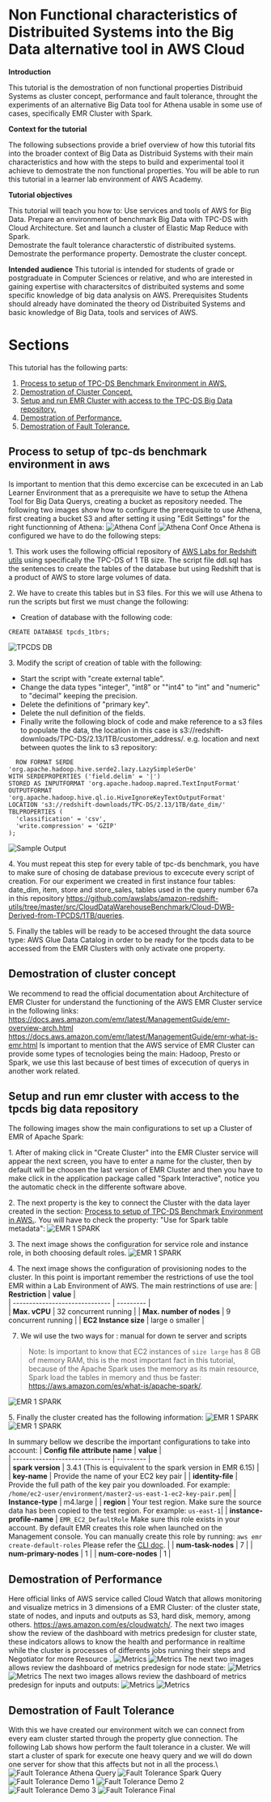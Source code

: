 # Non Functional characteristics of Distribuited Systems into the Big Data alternative tool in AWS Cloud

**Introduction**

This tutorial is the demostration of non functional properties Distribuid Systems as cluster concept, performance and fault tolerance, throught the experiments of an alternative Big Data tool for Athena usable in some use of cases, specifically EMR Cluster with Spark.

**Context for the tutorial**

The following subsections provide a brief overview of how this tutorial fits into the broader context of Big Data as Distribuid Systems with their main characteristics and how with the steps to build and experimental tool it achieve to demostrate the non functional properties.
You will be able to run this tutorial in a learner lab environment of AWS Academy.

**Tutorial objectives**

This tutorial will teach you how to:
Use services and tools of AWS for Big Data.
Prepare an environment of benchmark Big Data with TPC-DS with Cloud Architecture.
Set and launch a cluster of Elastic Map Reduce with Spark.  
Demostrate the fault tolerance characterstic of distribuited systems.
Demostrate the performance property.
Demostrate the cluster concept.

**Intended audience**
This tutorial is intended for students of grade or postgraduate in Computer Sciences or relative, and who are interested in gaining expertise with charactersitcs of distribuited systems and some specific knowledge of big data analysis on AWS.
Prerequisites
Students should already have dominated the theory od Distribuited Systems and basic knowledge of Big Data, tools and services of AWS.
# Sections
This tutorial has the following parts:
1. [Process to setup of TPC-DS Benchmark Environment in AWS.](#process-to-setup-of-tpc-ds-benchmark-environment-in-aws)
2. [Demostration of Cluster Concept.](#demostration-of-cluster-concept)
3. [Setup and run EMR Cluster with access to the TPC-DS Big Data repository.](#setup-and-run-emr-cluster-with-access-to-the-tpcds-big-data-repository)
4. [Demostration of Performance.](#demostration-of-performance)
5. [Demostration of Fault Tolerance.](#demostration-of-fault-tolerance)
   
## Process to setup of tpc-ds benchmark environment in aws

Is important to mention that this demo excercise can be excecuted in an Lab Learner Environment that as a prerequisite we have to setup the Athena Tool for Big Data Querys, creating a bucket as repository needed.
The following two images show how to configure the prerequisite to use Athena, first creating a bucket S3 and after setting it using "Edit Settings" for the right functionning of Athena:
![Athena Conf](img/athena_conf.png)
![Athena Conf](img/athena_conf2.png)
Once Athena is configured we have to do the following steps:

1\. This work uses the following official repository of [AWS Labs for Redshift utils](https://github.com/awslabs/amazon-redshift-utils/tree/master/src/CloudDataWarehouseBenchmark/Cloud-DWB-Derived-from-TPCDS/1TB) using specifically the TPC-DS of 1 TB size. The script file ddl.sql has the sentences to create the tables of the database but using Redshift that is a product of AWS to store large volumes of data.

2\. We have to create this tables but in S3 files. For this we will use Athena to run the scripts but first we must change the following:
- Creation of database with the following code:
```
CREATE DATABASE tpcds_1tbrs;
```
![TPCDS DB](img/tpcds_db.png)

3\. Modify the script of creation of table with the following:
- Start the script with "create external table".
- Change the data types "integer", "int8" or ""int4" to "int" and "numeric" to "decimal" keeping the precision.
- Delete the definitions of "primary key".
- Delete the null definition of the fields.
- Finally write the following block of code and make reference to a s3 files to populate the data, the location in this case is s3://redshift-downloads/TPC-DS/2.13/1TB/customer_address/. e.g. location and next between quotes the link to s3 repository:
```
  ROW FORMAT SERDE 'org.apache.hadoop.hive.serde2.lazy.LazySimpleSerDe'
WITH SERDEPROPERTIES ('field.delim' = '|')
STORED AS INPUTFORMAT 'org.apache.hadoop.mapred.TextInputFormat' OUTPUTFORMAT 'org.apache.hadoop.hive.ql.io.HiveIgnoreKeyTextOutputFormat'
LOCATION 's3://redshift-downloads/TPC-DS/2.13/1TB/date_dim/'
TBLPROPERTIES (
  'classification' = 'csv',
  'write.compression' = 'GZIP'
);
```
![Sample Output](img/script_table_exc.png)

4\. You must repeat this step for every table of tpc-ds benchmark, you have to make sure of chosing de database previous to excecute every script of creation. For our experiment we created in first instance four tables: date_dim, item, store and store_sales, tables used in the query number 67a in this repository https://github.com/awslabs/amazon-redshift-utils/tree/master/src/CloudDataWarehouseBenchmark/Cloud-DWB-Derived-from-TPCDS/1TB/queries.

5\. Finally the tables will be ready to be accesed throught the data source type: AWS Glue Data Catalog in order to be ready for the tpcds data to be accessed from the EMR Clusters with only activate one property.

## Demostration of cluster concept
We recommend to read the official documentation about Architecture of EMR Cluster for understand the functioning of the AWS EMR Cluster service in the following links: https://docs.aws.amazon.com/emr/latest/ManagementGuide/emr-overview-arch.html https://docs.aws.amazon.com/emr/latest/ManagementGuide/emr-what-is-emr.html
Is important to mention that the AWS service of EMR Cluster can provide some types of tecnologies being the main: Hadoop, Presto or Spark, we use this last because of best times of excecution of querys in another work related.

## Setup and run emr cluster with access to the tpcds big data repository
The following images show the main configurations to set up a Cluster of EMR of Apache Spark:

1\. After of making click in "Create Cluster" into the EMR Cluster service will appear the next screen, you have to enter a name for the cluster, then by default will be choosen the last version of EMR Cluster and then you have to make click in the application package called "Spark Interactive", notice you the automatic check in the differente software above.

2\. The next property is the key to connect the Cluster with the data layer created in the section: [Process to setup of TPC-DS Benchmark Environment in AWS.](#process-to-setup-of-tpc-ds-benchmark-environment-in-aws). You will have to check the property: "Use for Spark table metadata":
![EMR 1 SPARK](img/cluster1.png)

3\. The next image shows the configuration for service role and instance role, in both choosing default roles.
![EMR 1 SPARK](img/cluster2.png)

4\. The next image shows the configuration of provisioning nodes to the cluster. In this point is important remember the restrictions of use the tool EMR within a Lab Environment of AWS. The main restrinctions of use are: 
| **Restriction** | **value** |       
| ------------------------------ | --------- |  
| **Max. vCPU** | 32 concurrent running |
| **Max. number of nodes** | 9 concurrent running |
| **EC2 Instance size** | large o smaller |

7. We wil use the  two ways for : manual for down te server and scripts  
> Note: Is important to know that EC2 instances of `size large` has 8 GB of memory RAM, this is the most important fact in this tutorial, because of the Apache Spark uses the memory as its main resource, Spark load the tables in memory and thus be faster: https://aws.amazon.com/es/what-is/apache-spark/.

![EMR 1 SPARK](img/cluster3.png)

5\. Finally the cluster created has the following information: 
![EMR 1 SPARK](img/cluster_final1.png)
![EMR 1 SPARK](img/cluster_final2.png)

In summary bellow we describe the important configurations to take into account: 
| **Config file attribute name** | **value** |       
| ------------------------------ | --------- |      
| **spark version** | 3.4.1 (This is equivalent to the spark version in EMR 6.15) |
| **key-name** | Provide the name of your EC2 key pair |
| **identity-file**      | Provide the full path of the key pair you downloaded. For example: `/home/ec2-user/environment/master2-us-east-1-ec2-key-pair.pem`|
| **Instance-type**      | m4.large |
| **region** | Your test region. Make sure the source data has been copied to the test region. For example: `us-east-1`|
| **instance-profile-name** | `EMR_EC2_DefaultRole` Make sure this role exists in your account. By default EMR creates this role when launched on the Management console. You can manually create this role by running: `aws emr create-default-roles` Please refer the [CLI doc](https://docs.aws.amazon.com/cli/latest/reference/emr/create-default-roles.html). |
| **num-task-nodes**         | 7                                           |
| **num-primary-nodes**         | 1                                           |
| **num-core-nodes**         | 1                                           |

## Demostration of Performance
Here official links of AWS service called Cloud Watch that allows monitoring and visualize metrics in 3 dimensions of a EMR Cluster: of the cluster state, state of nodes, and inputs and outputs as S3, hard disk, memory, among others. https://aws.amazon.com/es/cloudwatch/.
The next two images show the review of the dashboard with metrics predesign for cluster state, these indicators allows to know the health and performance in realtime while the cluster is processes of differents jobs running their steps and Negotiator for more Resource   .
![Metrics](img/metrics.png)
![Metrics](img/metrics1.png)
The next two images allows review the dashboard of metrics predesign for node state:
![Metrics](img/metrics2.png)
![Metrics](img/metrics3.png)
The next two images allows review the dashboard of metrics predesign for inputs and outputs:
![Metrics](img/metrics4.png)
![Metrics](img/metrics5.png)

## Demostration of Fault Tolerance
With this we have created our environment witch we can connect from every eam cluster started through the property glue connection. The following Lab shows how perform the fault tolerance in a cluster. We will start a cluster of spark for execute one heavy query and we will do down one server for show that this affects but not in all the process.\ 
![Fault Tolerance Athena Query](img/ft_athena.png)
![Fault Tolerance Spark Query](img/ft_query_sp.png)
![Fault Tolerance Demo 1](img/ft_demo_1.png)
![Fault Tolerance Demo 2](img/ft_demo_2.png)
![Fault Tolerance Demo 3](img/ft_demo_3.png)
![Fault Tolerance Final](img/ft_final.png)
